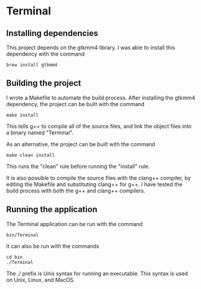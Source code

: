 # Terminal

## Installing dependencies

This project depends on the gtkmm4 library. I was able to install this dependency with the command

    brew install gtkmm4

## Building the project

I wrote a Makefile to automate the build process. After installing the gtkmm4 dependency, the project can be built with the command

    make install

This tells g++ to compile all of the source files, and link the object files into a binary named "Terminal".

As an alternative, the project can be built with the command

    make clean install

This runs the "clean" rule before running the "install" rule.

It is also possible to compile the source files with the clang++ compiler, by editing the Makefile and substituting clang++ for g++. I have tested the build process with both the g++ and clang++ compilers.

## Running the application

The Terminal application can be run with the command

    bin/Terminal

It can also be run with the commands

    cd bin
    ./Terminal

The ./ prefix is Unix syntax for running an executable. This syntax is used on Unix, Linux, and MacOS.